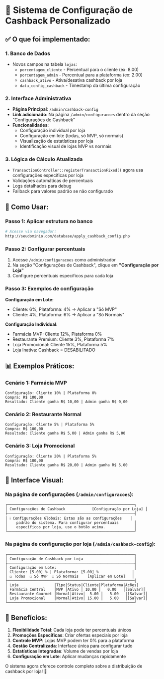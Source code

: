 # 🎯 Sistema de Configuração de Cashback Personalizado

## ✅ O que foi implementado:

### 1. **Banco de Dados**
- Novos campos na tabela `lojas`:
  - `porcentagem_cliente` - Percentual para o cliente (ex: 8.00)
  - `porcentagem_admin` - Percentual para a plataforma (ex: 2.00)
  - `cashback_ativo` - Ativa/desativa cashback por loja
  - `data_config_cashback` - Timestamp da última configuração

### 2. **Interface Administrativa**
- **Página Principal**: `/admin/cashback-config`
- **Link adicionado**: Na página `/admin/configuracoes` dentro da seção "Configurações de Cashback"
- **Funcionalidades**:
  - Configuração individual por loja
  - Configuração em lote (todas, só MVP, só normais)
  - Visualização de estatísticas por loja
  - Identificação visual de lojas MVP vs normais

### 3. **Lógica de Cálculo Atualizada**
- `TransactionController::registerTransactionFixed()` agora usa configurações específicas por loja
- Validações automáticas de percentuais
- Logs detalhados para debug
- Fallback para valores padrão se não configurado

## 🚀 Como Usar:

### Passo 1: Aplicar estrutura no banco
```bash
# Acesse via navegador:
http://seudominio.com/database/apply_cashback_config.php
```

### Passo 2: Configurar percentuais
1. Acesse `/admin/configuracoes` como administrador
2. Na seção "Configurações de Cashback", clique em **"Configuração por Loja"**
3. Configure percentuais específicos para cada loja

### Passo 3: Exemplos de configuração

**Configuração em Lote:**
- Cliente: 6%, Plataforma: 4% → Aplicar a "Só MVP"
- Cliente: 4%, Plataforma: 6% → Aplicar a "Só Normais"

**Configuração Individual:**
- Farmácia MVP: Cliente 12%, Plataforma 0%
- Restaurante Premium: Cliente 3%, Plataforma 7% 
- Loja Promocional: Cliente 15%, Plataforma 5%
- Loja Inativa: Cashback = DESABILITADO

## 📊 Exemplos Práticos:

### Cenário 1: Farmácia MVP
```
Configuração: Cliente 10% | Plataforma 0%
Compra: R$ 100,00
Resultado: Cliente ganha R$ 10,00 | Admin ganha R$ 0,00
```

### Cenário 2: Restaurante Normal
```
Configuração: Cliente 5% | Plataforma 5%
Compra: R$ 100,00
Resultado: Cliente ganha R$ 5,00 | Admin ganha R$ 5,00
```

### Cenário 3: Loja Promocional
```
Configuração: Cliente 20% | Plataforma 5%
Compra: R$ 100,00
Resultado: Cliente ganha R$ 20,00 | Admin ganha R$ 5,00
```

## 🔧 Interface Visual:

### Na página de configurações (`/admin/configuracoes`):
```
┌─────────────────────────────────────────────────────────┐
│ Configurações de Cashback            [Configuração por Loja] │
├─────────────────────────────────────────────────────────┤
│ ℹ️ Configurações Globais: Estas são as configurações    │
│    padrão do sistema. Para configurar percentuais       │
│    específicos por loja, use o botão acima.             │
└─────────────────────────────────────────────────────────┘
```

### Na página de configuração por loja (`/admin/cashback-config`):
```
┌─────────────────────────────────────────────────────────┐
│ Configuração de Cashback por Loja                       │
├─────────────────────────────────────────────────────────┤
│ Configuração em Lote:                                   │
│ Cliente: [5.00] % | Plataforma: [5.00] %               │
│ ☑ Todas  ☐ Só MVP  ☐ Só Normais    [Aplicar em Lote]   │
├─────────────────────────────────────────────────────────┤
│ Loja                │Tipo│Status│Cliente│Plataforma│Ações│
│ Farmácia Central    │MVP │Ativo │ 10.00 │   0.00   │[Salvar]│
│ Restaurante Gourmet │Normal│Ativo│  5.00 │   5.00   │[Salvar]│
│ Loja Promocional    │Normal│Ativo│ 15.00 │   5.00   │[Salvar]│
└─────────────────────────────────────────────────────────┘
```

## 🎯 Benefícios:

1. **Flexibilidade Total**: Cada loja pode ter percentuais únicos
2. **Promoções Específicas**: Criar ofertas especiais por loja
3. **Controle MVP**: Lojas MVP podem ter 0% para a plataforma
4. **Gestão Centralizada**: Interface única para configurar tudo
5. **Estatísticas Integradas**: Volume de vendas por loja
6. **Configuração em Lote**: Aplicar mudanças rapidamente

O sistema agora oferece controle completo sobre a distribuição de cashback por loja! 🎉